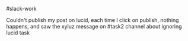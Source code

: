 #slack-work

Couldn't publish my post on lucid, each time I click on publish, nothing happens, and saw the xyluz message on #task2 channel about ignoring lucid task
